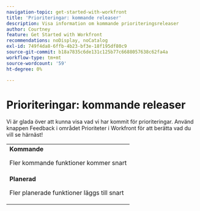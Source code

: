 ```yaml
---
navigation-topic: get-started-with-workfront
title: 'Prioriteringar: kommande releaser'
description: Visa information om kommande prioriteringsreleaser
author: Courtney
feature: Get Started with Workfront
recommendations: noDisplay, noCatalog
exl-id: 749f4da8-6ffb-4b23-bf3e-18f195df80c9
source-git-commit: b18a7835c6de131c125b77c6688057638c62fa4a
workflow-type: tm+mt
source-wordcount: '59'
ht-degree: 0%

---
```


# Prioriteringar: kommande releaser

Vi är glada över att kunna visa vad vi har kommit för prioriteringar. Använd knappen Feedback i området Prioriteter i Workfront för att berätta vad du vill se härnäst!

<table>
  <tr>
    <td><strong>Kommande</strong>
   <p>Fler kommande funktioner kommer snart</p>
    </td>
  </tr>
  <tr>
    <td><strong>Planerad</strong>
<p>Fler planerade funktioner läggs till snart</p>
    </td>
  </tr>
</table>
